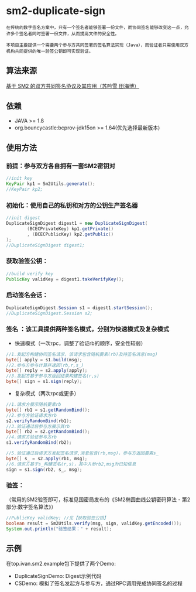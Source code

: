 # sm2-duplicate-sign

    在传统的数字签名方案中，只有一个签名者能够签署一份文件，而协同签名能够改变这一点，允许多个签名者同时签署一份文件，从而提高文件的安全性。

    本项目主要提供一个需要两个参与方共同签署的签名算法实现（Java），而验证者只需使用双方机构共同提供的唯一验签公钥即可实现验证。

## 算法来源
[基于 SM2 的双方共同签名协议及其应用（苏吟雪 田海博）](http://cjc.ict.ac.cn/online/onlinepaper/009_syx-2020415163110.pdf)

## 依赖
* JAVA >= 1.8
* org.bouncycastle:bcprov-jdk15on >= 1.64(优先选择最新版本)

## 使用方法
### 前提：参与双方各自拥有一套SM2密钥对
```java
//init key
KeyPair kp1 = Sm2Utils.generate();
//KeyPair kp2;
```

### 初始化：使用自己的私钥和对方的公钥生产签名器
```java
//init digest
DuplicateSignDigest digest1 = new DuplicateSignDigest(
        (BCECPrivateKey) kp1.getPrivate()
        , (BCECPublicKey) kp2.getPublic()
);
//DuplicateSignDigest digest1;
```

### 获取验签公钥：
```java
//build verify key
PublicKey validKey = digest1.takeVerifyKey();
```

### 启动签名会话：
```java
DuplicateSignDigest.Session s1 = digest1.startSession();
//DuplicateSignDigest.Session s2;
```

### 签名 ：该工具提供两种签名模式，分别为快速模式及复杂模式
* 快速模式（一次rpc，调整了验证rb的顺序，安全性较弱）
```java
//1.发起方构建协同签名请求，该请求包含随机要素(rb)及待签名消息(msg)
byte[] apply = s1.build(msg);
//2.参与方参与计算并返回(rb,r,s_)
byte[] reply = s2.apply(apply);
//3.发起方基于参与方返回结果构建签名(r,s)
byte[] sign = s1.sign(reply);
```
* 复杂模式（两次rpc或更多）
```java
//1.请求方展示随机要素rb
byte[] rb1 = s1.getRandomBind();
//2.参与方验证请求方rb
s2.verifyRandomBind(rb1);
//3.验证通过后参与方展示其rb
byte[] rb2 = s2.getRandomBind();
//4.请求方验证参与方rb
s1.verifyRandomBind(rb2);

//5.验证通过后请求方发起签名请求,消息包含(rb,msg)，参与方返回要素s_
byte[] s_ = s2.apply(rb1, msg);
//6.请求方基于s_构建签名(r,s)，其中入参rb2,msg为已知信息
sign = s1.sign(rb2, s_, msg);
```

### 验签：
（常用的SM2验签即可，标准见国密局发布的《SM2椭圆曲线公钥密码算法 - 第2部分:数字签名算法》）
```java
//PublicKey validKey; //见【获取验签公钥】
boolean result = Sm2Utils.verify(msg, sign, validKey.getEncoded());
System.out.println("验签结果：" + result);
```

## 示例
在top.ivan.sm2.example包下提供了两个Demo:
* DuplicateSignDemo: Digest示例代码
* CSDemo: 模拟了签名发起方与参与方，通过RPC调用完成协同签名的过程


